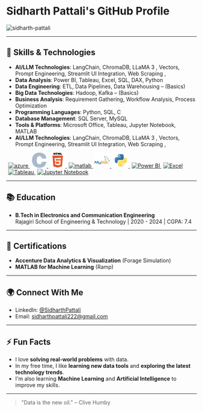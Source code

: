 # Sidharth Pattali's GitHub Profile
<p align="left"> <img src="https://komarev.com/ghpvc/?username=sidharth-pattali&label=Profile%20views&color=0e75b6&style=flat" alt="sidharth-pattali" /> </p>

---

## 🚀 Skills & Technologies

- **AI/LLM Technologies**: LangChain, ChromaDB, LLaMA 3 , Vectors, Prompt Engineering, Streamlit UI Integration, Web Scraping ,
- **Data Analysis**: Power BI, Tableau, Excel, SQL, DAX, Python  
- **Data Engineering**: ETL, Data Pipelines, Data Warehousing – (Basics)  
- **Big Data Technologies**: Hadoop, Kafka – (Basics)  
- **Business Analysis**: Requirement Gathering, Workflow Analysis, Process Optimization  
- **Programming Languages**: Python, SQL, C  
- **Database Management**: SQL Server, MySQL  
- **Tools & Platforms**: Microsoft Office, Tableau, Jupyter Notebook, MATLAB  
- **AI/LLM Technologies**: LangChain, ChromaDB, LLaMA 3 , Vectors, Prompt Engineering, Streamlit UI Integration, Web Scraping ,

<p align="left"> 
  <a href="https://azure.microsoft.com/en-in/" target="_blank" rel="noreferrer">
    <img src="https://www.vectorlogo.zone/logos/microsoft_azure/microsoft_azure-icon.svg" alt="azure" width="40" height="40" style="margin-left: 5px;"/>
  </a> 

  <a href="https://www.cprogramming.com/" target="_blank" rel="noreferrer">
    <img src="https://raw.githubusercontent.com/devicons/devicon/master/icons/c/c-original.svg" alt="c" width="40" height="40" style="margin-left: 5px;"/>
  </a> 

  <a href="https://www.w3.org/html/" target="_blank" rel="noreferrer">
    <img src="https://raw.githubusercontent.com/devicons/devicon/master/icons/html5/html5-original-wordmark.svg" alt="html5" width="40" height="40" style="margin-left: 5px;"/>
  </a> 

  <a href="https://www.mathworks.com/" target="_blank" rel="noreferrer">
    <img src="https://upload.wikimedia.org/wikipedia/commons/2/21/Matlab_Logo.png" alt="matlab" width="40" height="40" style="margin-left: 5px;"/>
  </a> 

  <a href="https://www.mysql.com/" target="_blank" rel="noreferrer">
    <img src="https://raw.githubusercontent.com/devicons/devicon/master/icons/mysql/mysql-original-wordmark.svg" alt="mysql" width="40" height="40" style="margin-left: 5px;"/>
  </a> 

  <a href="https://www.python.org" target="_blank" rel="noreferrer">
    <img src="https://raw.githubusercontent.com/devicons/devicon/master/icons/python/python-original.svg" alt="python" width="40" height="40" style="margin-left: 5px;"/>
  </a> 

  <a href="https://powerbi.microsoft.com/" target="_blank" rel="noreferrer">
    <img src="https://banner2.cleanpng.com/20180708/hit/aawf0uur5.webp" alt="Power BI" width="40" height="40" style="margin-left: 5px;"/>
  </a>

  <a href="https://www.microsoft.com/en-us/microsoft-365/excel" target="_blank" rel="noreferrer">
    <img src="https://static-00.iconduck.com/assets.00/ms-excel-icon-2048x2026-nws24wyy.png" alt="Excel" width="40" height="40" style="margin-left: 5px;"/>
  </a>

  <a href="https://www.tableau.com/" target="_blank" rel="noreferrer">
    <img src="https://logos-world.net/wp-content/uploads/2021/10/Tableau-Emblem.png" alt="Tableau" width="40" height="40" style="margin-left: 5px;"/>
  </a>

  <a href="https://jupyter.org/" target="_blank" rel="noreferrer">
  <img src="https://encrypted-tbn0.gstatic.com/images?q=tbn:ANd9GcRRiWsc5B-BQJrDVGmwHZYRJx7byNuGj7u90w&s" alt="Jupyter Notebook" width="40" height="40" style="margin-left: 5px;"/>
</a>
</p>


---


## 📚 Education

- **B.Tech in Electronics and Communication Engineering**  
  Rajagiri School of Engineering & Technology | 2020 - 2024 | CGPA: 7.4

---

## 🌱 Certifications

- **Accenture Data Analytics & Visualization** (Forage Simulation)
- **MATLAB for Machine Learning** (Ramp)

---

## 🌍 Connect With Me

- LinkedIn: [@SidharthPattali](https://www.linkedin.com/in/sidharth-pattali-859342206/)
- Email: [sidharthpattali222@gmail.com](mailto:sidharthpattali222@gmail.com)

---




## ⚡ Fun Facts

- I love **solving real-world problems** with data.
- In my free time, I like **learning new data tools** and **exploring the latest technology trends**.
- I'm also learning **Machine Learning** and **Artificial Intelligence** to improve my skills.

---

> "Data is the new oil." – Clive Humby



